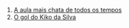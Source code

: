 1. [A aula mais chata de todos os tempos](A_aula_mais_chata_de_todos_os_tempos.md)
2. [O gol do Kiko da Silva](O_gol_de_Kiko_da_Silva.md)


